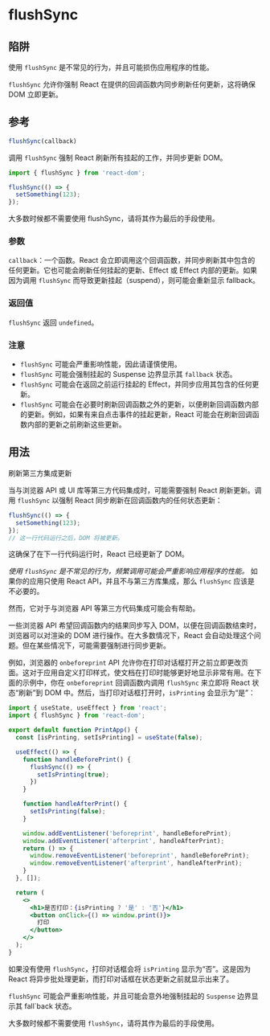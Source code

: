 # flushSync

## 陷阱
使用 `flushSync` 是不常见的行为，并且可能损伤应用程序的性能。

`flushSync` 允许你强制 React 在提供的回调函数内同步刷新任何更新，这将确保 DOM 立即更新。

## 参考 
```jsx
flushSync(callback) 
```

调用 `flushSync` 强制 React 刷新所有挂起的工作，并同步更新 DOM。

```jsx
import { flushSync } from 'react-dom';

flushSync(() => {
  setSomething(123);
});
```

大多数时候都不需要使用 flushSync，请将其作为最后的手段使用。

### 参数 
`callback`：一个函数。React 会立即调用这个回调函数，并同步刷新其中包含的任何更新。它也可能会刷新任何挂起的更新、Effect 或 Effect 内部的更新。如果因为调用 `flushSync` 而导致更新挂起（suspend），则可能会重新显示 fallback。

### 返回值 
`flushSync` 返回 `undefined`。

### 注意 
+ `flushSync` 可能会严重影响性能，因此请谨慎使用。
+ `flushSync` 可能会强制挂起的 Suspense 边界显示其 `fallback` 状态。
+ `flushSync` 可能会在返回之前运行挂起的 Effect，并同步应用其包含的任何更新。
+ `flushSync` 可能会在必要时刷新回调函数之外的更新，以便刷新回调函数内部的更新。例如，如果有来自点击事件的挂起更新，React 可能会在刷新回调函数内部的更新之前刷新这些更新。

## 用法 
刷新第三方集成更新 

当与浏览器 API 或 UI 库等第三方代码集成时，可能需要强制 React 刷新更新。调用 `flushSync` 以强制 React 同步刷新在回调函数内的任何状态更新：

```jsx
flushSync(() => {
  setSomething(123);
});
// 这一行代码运行之后，DOM 将被更新。
```

这确保了在下一行代码运行时，React 已经更新了 DOM。

*使用 `flushSync` 是不常见的行为，频繁调用可能会严重影响应用程序的性能。* 如果你的应用只使用 React API，并且不与第三方库集成，那么 `flushSync` 应该是不必要的。

然而，它对于与浏览器 API 等第三方代码集成可能会有帮助。

一些浏览器 API 希望回调函数内的结果同步写入 DOM，以便在回调函数结束时，浏览器可以对渲染的 DOM 进行操作。在大多数情况下，React 会自动处理这个问题。但在某些情况下，可能需要强制进行同步更新。

例如，浏览器的 `onbeforeprint` API 允许你在打印对话框打开之前立即更改页面。这对于应用自定义打印样式，使文档在打印时能够更好地显示非常有用。在下面的示例中，你在 `onbeforeprint` 回调函数内调用 `flushSync` 来立即将 React 状态“刷新”到 DOM 中。然后，当打印对话框打开时，`isPrinting` 会显示为“是”：

```jsx
import { useState, useEffect } from 'react';
import { flushSync } from 'react-dom';

export default function PrintApp() {
  const [isPrinting, setIsPrinting] = useState(false);

  useEffect(() => {
    function handleBeforePrint() {
      flushSync(() => {
        setIsPrinting(true);
      })
    }

    function handleAfterPrint() {
      setIsPrinting(false);
    }

    window.addEventListener('beforeprint', handleBeforePrint);
    window.addEventListener('afterprint', handleAfterPrint);
    return () => {
      window.removeEventListener('beforeprint', handleBeforePrint);
      window.removeEventListener('afterprint', handleAfterPrint);
    }
  }, []);

  return (
    <>
      <h1>是否打印：{isPrinting ? '是' : '否'}</h1>
      <button onClick={() => window.print()}>
        打印
      </button>
    </>
  );
}
```

如果没有使用 `flushSync`，打印对话框会将 `isPrinting` 显示为“否”。这是因为 React 将异步批处理更新，而打印对话框在状态更新之前就显示出来了。

`flushSync` 可能会严重影响性能，并且可能会意外地强制挂起的 `Suspense` 边界显示其 fall`back 状态。

大多数时候都不需要使用 `flushSync`，请将其作为最后的手段使用。